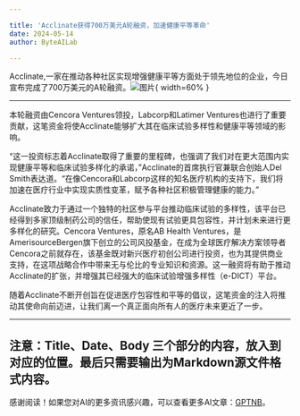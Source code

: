 ```yaml
---

title: 'Acclinate获得700万美元A轮融资，加速健康平等革命'
date: 2024-05-14
author: ByteAILab

---
```


Acclinate,一家在推动各种社区实现增强健康平等方面处于领先地位的企业，今日宣布完成了700万美元的A轮融资。![图片](https://ai-techpark.com/wp-content/uploads/2024/05/Acclinat-960x540.jpg){ width=60% }

---
本轮融资由Cencora Ventures领投，Labcorp和Latimer Ventures也进行了重要贡献，这笔资金将使Acclinate能够扩大其在临床试验多样性和健康平等领域的影响。

“这一投资标志着Acclinate取得了重要的里程碑，也强调了我们对在更大范围内实现健康平等和临床试验多样化的承诺，”Acclinate的首席执行官兼联合创始人Del Smith表达道。“在像Cencora和Labcorp这样的知名医疗机构的支持下，我们将加速在医疗行业中实现实质性变革，赋予各种社区积极管理健康的能力。”

Acclinate致力于通过一个独特的社区参与平台推动临床试验的多样性，该平台已经得到多家顶级制药公司的信任，帮助使现有试验更具包容性，并计划未来进行更多样化的研究。Cencora Ventures，原名AB Health Ventures，是AmerisourceBergen旗下创立的公司风投基金，在成为全球医疗解决方案领导者Cencora之前就存在，该基金既对新兴医疗初创公司进行投资，也为其提供商业支持，在这项战略合作中带来无与伦比的专业知识和资源。这一融资将有助于推动Acclinate的扩张，并增强其已经强大的临床试验增强多样性（e-DICT）平台。

随着Acclinate不断开创旨在促进医疗包容性和平等的倡议，这笔资金的注入将推动其使命向前迈进，让我们离一个真正面向所有人的医疗未来更近了一步。

---

注意：Title、Date、Body 三个部分的内容，放入到对应的位置。最后只需要输出为Markdown源文件格式内容。
---
感谢阅读！如果您对AI的更多资讯感兴趣，可以查看更多AI文章：[GPTNB](https://gptnb.com)。